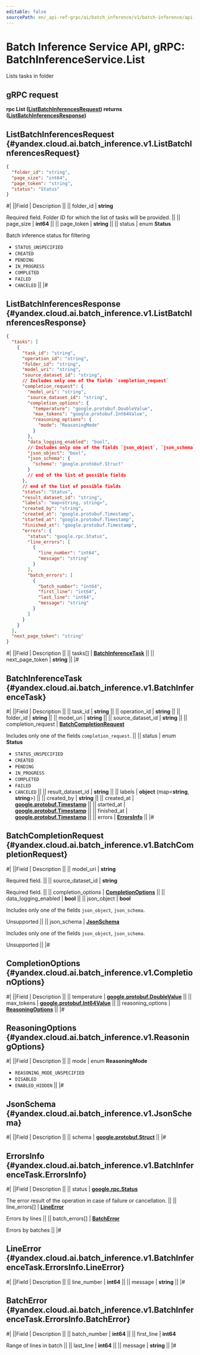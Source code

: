 ```yaml
---
editable: false
sourcePath: en/_api-ref-grpc/ai/batch_inference/v1/batch-inference/api-ref/grpc/BatchInference/list.md
---
```


# Batch Inference Service API, gRPC: BatchInferenceService.List

Lists tasks in folder

## gRPC request

**rpc List ([ListBatchInferencesRequest](#yandex.cloud.ai.batch_inference.v1.ListBatchInferencesRequest)) returns ([ListBatchInferencesResponse](#yandex.cloud.ai.batch_inference.v1.ListBatchInferencesResponse))**

## ListBatchInferencesRequest {#yandex.cloud.ai.batch_inference.v1.ListBatchInferencesRequest}

```json
{
  "folder_id": "string",
  "page_size": "int64",
  "page_token": "string",
  "status": "Status"
}
```

#|
||Field | Description ||
|| folder_id | **string**

Required field. Folder ID for which the list of tasks will be provided. ||
|| page_size | **int64** ||
|| page_token | **string** ||
|| status | enum **Status**

Batch inference status for filtering

- `STATUS_UNSPECIFIED`
- `CREATED`
- `PENDING`
- `IN_PROGRESS`
- `COMPLETED`
- `FAILED`
- `CANCELED` ||
|#

## ListBatchInferencesResponse {#yandex.cloud.ai.batch_inference.v1.ListBatchInferencesResponse}

```json
{
  "tasks": [
    {
      "task_id": "string",
      "operation_id": "string",
      "folder_id": "string",
      "model_uri": "string",
      "source_dataset_id": "string",
      // Includes only one of the fields `completion_request`
      "completion_request": {
        "model_uri": "string",
        "source_dataset_id": "string",
        "completion_options": {
          "temperature": "google.protobuf.DoubleValue",
          "max_tokens": "google.protobuf.Int64Value",
          "reasoning_options": {
            "mode": "ReasoningMode"
          }
        },
        "data_logging_enabled": "bool",
        // Includes only one of the fields `json_object`, `json_schema`
        "json_object": "bool",
        "json_schema": {
          "schema": "google.protobuf.Struct"
        }
        // end of the list of possible fields
      },
      // end of the list of possible fields
      "status": "Status",
      "result_dataset_id": "string",
      "labels": "map<string, string>",
      "created_by": "string",
      "created_at": "google.protobuf.Timestamp",
      "started_at": "google.protobuf.Timestamp",
      "finished_at": "google.protobuf.Timestamp",
      "errors": {
        "status": "google.rpc.Status",
        "line_errors": [
          {
            "line_number": "int64",
            "message": "string"
          }
        ],
        "batch_errors": [
          {
            "batch_number": "int64",
            "first_line": "int64",
            "last_line": "int64",
            "message": "string"
          }
        ]
      }
    }
  ],
  "next_page_token": "string"
}
```

#|
||Field | Description ||
|| tasks[] | **[BatchInferenceTask](#yandex.cloud.ai.batch_inference.v1.BatchInferenceTask)** ||
|| next_page_token | **string** ||
|#

## BatchInferenceTask {#yandex.cloud.ai.batch_inference.v1.BatchInferenceTask}

#|
||Field | Description ||
|| task_id | **string** ||
|| operation_id | **string** ||
|| folder_id | **string** ||
|| model_uri | **string** ||
|| source_dataset_id | **string** ||
|| completion_request | **[BatchCompletionRequest](#yandex.cloud.ai.batch_inference.v1.BatchCompletionRequest)**

Includes only one of the fields `completion_request`. ||
|| status | enum **Status**

- `STATUS_UNSPECIFIED`
- `CREATED`
- `PENDING`
- `IN_PROGRESS`
- `COMPLETED`
- `FAILED`
- `CANCELED` ||
|| result_dataset_id | **string** ||
|| labels | **object** (map<**string**, **string**>) ||
|| created_by | **string** ||
|| created_at | **[google.protobuf.Timestamp](https://developers.google.com/protocol-buffers/docs/reference/google.protobuf#timestamp)** ||
|| started_at | **[google.protobuf.Timestamp](https://developers.google.com/protocol-buffers/docs/reference/google.protobuf#timestamp)** ||
|| finished_at | **[google.protobuf.Timestamp](https://developers.google.com/protocol-buffers/docs/reference/google.protobuf#timestamp)** ||
|| errors | **[ErrorsInfo](#yandex.cloud.ai.batch_inference.v1.BatchInferenceTask.ErrorsInfo)** ||
|#

## BatchCompletionRequest {#yandex.cloud.ai.batch_inference.v1.BatchCompletionRequest}

#|
||Field | Description ||
|| model_uri | **string**

Required field.  ||
|| source_dataset_id | **string**

Required field.  ||
|| completion_options | **[CompletionOptions](#yandex.cloud.ai.batch_inference.v1.CompletionOptions)** ||
|| data_logging_enabled | **bool** ||
|| json_object | **bool**

Includes only one of the fields `json_object`, `json_schema`.

Unsupported ||
|| json_schema | **[JsonSchema](#yandex.cloud.ai.batch_inference.v1.JsonSchema)**

Includes only one of the fields `json_object`, `json_schema`.

Unsupported ||
|#

## CompletionOptions {#yandex.cloud.ai.batch_inference.v1.CompletionOptions}

#|
||Field | Description ||
|| temperature | **[google.protobuf.DoubleValue](https://developers.google.com/protocol-buffers/docs/reference/csharp/class/google/protobuf/well-known-types/double-value)** ||
|| max_tokens | **[google.protobuf.Int64Value](https://developers.google.com/protocol-buffers/docs/reference/csharp/class/google/protobuf/well-known-types/int64-value)** ||
|| reasoning_options | **[ReasoningOptions](#yandex.cloud.ai.batch_inference.v1.ReasoningOptions)** ||
|#

## ReasoningOptions {#yandex.cloud.ai.batch_inference.v1.ReasoningOptions}

#|
||Field | Description ||
|| mode | enum **ReasoningMode**

- `REASONING_MODE_UNSPECIFIED`
- `DISABLED`
- `ENABLED_HIDDEN` ||
|#

## JsonSchema {#yandex.cloud.ai.batch_inference.v1.JsonSchema}

#|
||Field | Description ||
|| schema | **[google.protobuf.Struct](https://developers.google.com/protocol-buffers/docs/reference/csharp/class/google/protobuf/well-known-types/struct)** ||
|#

## ErrorsInfo {#yandex.cloud.ai.batch_inference.v1.BatchInferenceTask.ErrorsInfo}

#|
||Field | Description ||
|| status | **[google.rpc.Status](https://cloud.google.com/tasks/docs/reference/rpc/google.rpc#status)**

The error result of the operation in case of failure or cancellation. ||
|| line_errors[] | **[LineError](#yandex.cloud.ai.batch_inference.v1.BatchInferenceTask.ErrorsInfo.LineError)**

Errors by lines ||
|| batch_errors[] | **[BatchError](#yandex.cloud.ai.batch_inference.v1.BatchInferenceTask.ErrorsInfo.BatchError)**

Errors by batches ||
|#

## LineError {#yandex.cloud.ai.batch_inference.v1.BatchInferenceTask.ErrorsInfo.LineError}

#|
||Field | Description ||
|| line_number | **int64** ||
|| message | **string** ||
|#

## BatchError {#yandex.cloud.ai.batch_inference.v1.BatchInferenceTask.ErrorsInfo.BatchError}

#|
||Field | Description ||
|| batch_number | **int64** ||
|| first_line | **int64**

Range of lines in batch ||
|| last_line | **int64** ||
|| message | **string** ||
|#